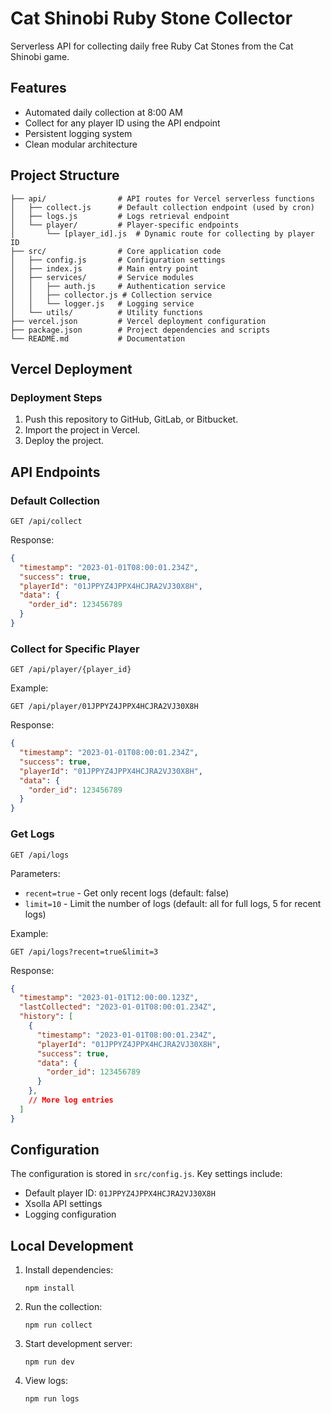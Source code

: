 # Cat Shinobi Ruby Stone Collector

Serverless API for collecting daily free Ruby Cat Stones from the Cat Shinobi game.

## Features

- Automated daily collection at 8:00 AM
- Collect for any player ID using the API endpoint
- Persistent logging system
- Clean modular architecture

## Project Structure

```
├── api/                # API routes for Vercel serverless functions
│   ├── collect.js      # Default collection endpoint (used by cron)
│   ├── logs.js         # Logs retrieval endpoint
│   └── player/         # Player-specific endpoints
│       └── [player_id].js  # Dynamic route for collecting by player ID
├── src/                # Core application code
│   ├── config.js       # Configuration settings
│   ├── index.js        # Main entry point
│   ├── services/       # Service modules
│   │   ├── auth.js     # Authentication service
│   │   ├── collector.js # Collection service
│   │   └── logger.js   # Logging service
│   └── utils/          # Utility functions
├── vercel.json         # Vercel deployment configuration
├── package.json        # Project dependencies and scripts
└── README.md           # Documentation
```

## Vercel Deployment

### Deployment Steps

1. Push this repository to GitHub, GitLab, or Bitbucket.
2. Import the project in Vercel.
3. Deploy the project.

## API Endpoints

### Default Collection

```
GET /api/collect
```

Response:
```json
{
  "timestamp": "2023-01-01T08:00:01.234Z",
  "success": true,
  "playerId": "01JPPYZ4JPPX4HCJRA2VJ30X8H",
  "data": {
    "order_id": 123456789
  }
}
```

### Collect for Specific Player

```
GET /api/player/{player_id}
```

Example:
```
GET /api/player/01JPPYZ4JPPX4HCJRA2VJ30X8H
```

Response:
```json
{
  "timestamp": "2023-01-01T08:00:01.234Z",
  "success": true,
  "playerId": "01JPPYZ4JPPX4HCJRA2VJ30X8H",
  "data": {
    "order_id": 123456789
  }
}
```

### Get Logs

```
GET /api/logs
```

Parameters:
- `recent=true` - Get only recent logs (default: false)
- `limit=10` - Limit the number of logs (default: all for full logs, 5 for recent logs)

Example:
```
GET /api/logs?recent=true&limit=3
```

Response:
```json
{
  "timestamp": "2023-01-01T12:00:00.123Z",
  "lastCollected": "2023-01-01T08:00:01.234Z",
  "history": [
    {
      "timestamp": "2023-01-01T08:00:01.234Z",
      "playerId": "01JPPYZ4JPPX4HCJRA2VJ30X8H",
      "success": true,
      "data": {
        "order_id": 123456789
      }
    },
    // More log entries
  ]
}
```

## Configuration

The configuration is stored in `src/config.js`. Key settings include:

- Default player ID: `01JPPYZ4JPPX4HCJRA2VJ30X8H`
- Xsolla API settings
- Logging configuration

## Local Development

1. Install dependencies:
   ```
   npm install
   ```

2. Run the collection:
   ```
   npm run collect
   ```

3. Start development server:
   ```
   npm run dev
   ```

4. View logs:
   ```
   npm run logs
   ``` 
